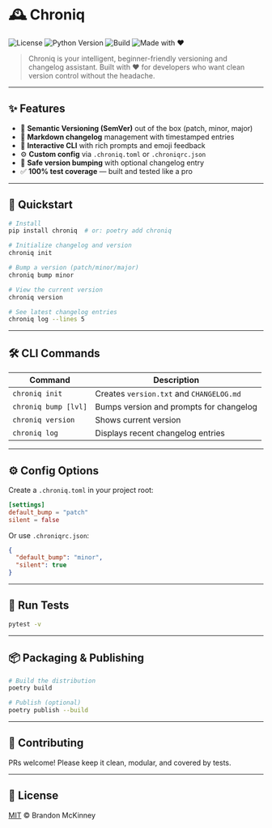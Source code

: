 # 🕰️ Chroniq

![License](https://img.shields.io/github/license/BrandonAustin01/chroniq?style=flat-square)
![Python Version](https://img.shields.io/badge/python-3.11%2B-blue?style=flat-square)
![Build](https://img.shields.io/badge/tests-passing-brightgreen?style=flat-square)
![Made with ❤️](https://img.shields.io/badge/made%20with-%E2%9D%A4-red?style=flat-square)

> Chroniq is your intelligent, beginner-friendly versioning and changelog assistant. Built with ❤️ for developers who want clean version control without the headache.

---

## ✨ Features

- 🔖 **Semantic Versioning (SemVer)** out of the box (patch, minor, major)
- 📝 **Markdown changelog** management with timestamped entries
- 💬 **Interactive CLI** with rich prompts and emoji feedback
- ⚙️ **Custom config** via `.chroniq.toml` or `.chroniqrc.json`
- 🔧 **Safe version bumping** with optional changelog entry
- ✅ **100% test coverage** — built and tested like a pro

---

## 🚀 Quickstart

```bash
# Install
pip install chroniq  # or: poetry add chroniq

# Initialize changelog and version
chroniq init

# Bump a version (patch/minor/major)
chroniq bump minor

# View the current version
chroniq version

# See latest changelog entries
chroniq log --lines 5
```

---

## 🛠 CLI Commands

| Command               | Description                              |
|----------------------|------------------------------------------|
| `chroniq init`       | Creates `version.txt` and `CHANGELOG.md` |
| `chroniq bump [lvl]` | Bumps version and prompts for changelog  |
| `chroniq version`    | Shows current version                    |
| `chroniq log`        | Displays recent changelog entries        |

---

## ⚙️ Config Options

Create a `.chroniq.toml` in your project root:

```toml
[settings]
default_bump = "patch"
silent = false
```

Or use `.chroniqrc.json`:
```json
{
  "default_bump": "minor",
  "silent": true
}
```

---

## 🧪 Run Tests

```bash
pytest -v
```

---

## 📦 Packaging & Publishing

```bash
# Build the distribution
poetry build

# Publish (optional)
poetry publish --build
```

---

## 🤝 Contributing
PRs welcome! Please keep it clean, modular, and covered by tests.

---

## 📄 License

[MIT](LICENSE) © Brandon McKinney
